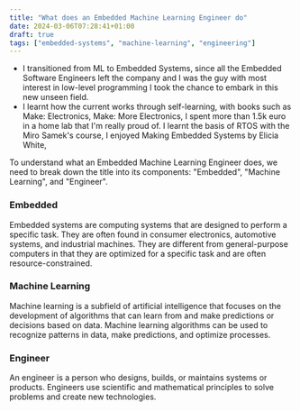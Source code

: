 ```yaml
---
title: "What does an Embedded Machine Learning Engineer do"
date: 2024-03-06T07:28:41+01:00
draft: true
tags: ["embedded-systems", "machine-learning", "engineering"]
---
```


- I transitioned from ML to Embedded Systems, since all the Embedded Software Engineers left the company and I was the guy with most interest in low-level programming I took the chance to embark in this new unseen field.
- I learnt how the current works through self-learning, with books such as Make: Electronics, Make: More Electronics, I spent more than 1.5k euro in a home lab that I'm really proud of. I learnt the basis of RTOS with the Miro Samek's course, I enjoyed Making Embedded Systems by Elicia White, 

To understand what an Embedded Machine Learning Engineer does, we need to break down the title into its components: "Embedded", "Machine Learning", and "Engineer".

### Embedded
Embedded systems are computing systems that are designed to perform a specific task. They are often found in consumer electronics, automotive systems, and industrial machines. They are different from general-purpose computers in that they are optimized for a specific task and are often resource-constrained.

### Machine Learning
Machine learning is a subfield of artificial intelligence that focuses on the development of algorithms that can learn from and make predictions or decisions based on data. Machine learning algorithms can be used to recognize patterns in data, make predictions, and optimize processes.

### Engineer
An engineer is a person who designs, builds, or maintains systems or products. Engineers use scientific and mathematical principles to solve problems and create new technologies.
